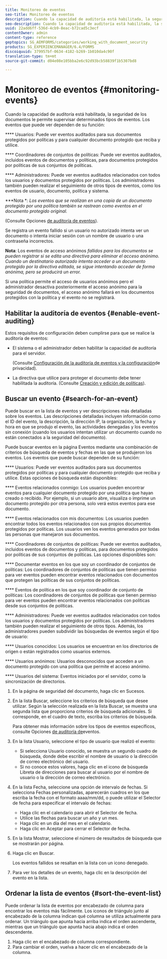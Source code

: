 ```yaml
---
title: Monitoreo de eventos
seo-title: Monitoreo de eventos
description: Cuando la capacidad de auditoría está habilitada, la seguridad de los documentos le permite supervisar determinados tipos de eventos. Puede buscar y ordenar fácilmente la lista de eventos utilizando la seguridad del documento.
seo-description: Cuando la capacidad de auditoría está habilitada, la seguridad de los documentos le permite supervisar determinados tipos de eventos. Puede buscar y ordenar fácilmente la lista de eventos utilizando la seguridad del documento.
uuid: 22add6ff-536d-4cb9-8eac-b72cad5c3ecf
contentOwner: admin
content-type: reference
geptopics: SG_AEMFORMS/categories/working_with_document_security
products: SG_EXPERIENCEMANAGER/6.4/FORMS
discoiquuid: 379957bf-0634-4182-b269-1b010da4c90f
translation-type: tm+mt
source-git-commit: d04e08e105bba2e6c92d93bcb58839f1b5307bd8

---
```



# Monitoreo de eventos {#monitoring-events}

Cuando la capacidad de auditoría está habilitada, la seguridad de los documentos le permite supervisar determinados tipos de eventos. Los eventos que puede ver dependen de su función:

**** Usuarios: Puede ver eventos auditados para sus documentos protegidos por políticas y para cualquier documento protegido que reciba y utilice.

**** Coordinadores de conjuntos de políticas: Puede ver eventos auditados, incluidos eventos de documentos y políticas, para documentos protegidos por políticas de sus conjuntos de políticas.

**** Administradores: Puede ver eventos auditados relacionados con todos los usuarios y documentos protegidos por políticas. Los administradores también pueden realizar el seguimiento de otros tipos de eventos, como los eventos de usuario, documento, política y sistema.

***Nota **: Los eventos que se realizan en una copia de un documento protegido por una política también se rastrean como eventos en el documento protegido original.*

(Consulte Opciones [de auditoría de eventos](/help/forms/using/admin-help/configuring-client-server-options.md#event-auditing-options)).

Se registra un evento fallido si un usuario no autorizado intenta ver un documento o intenta iniciar sesión con un nombre de usuario o una contraseña incorrectos.

**Nota**: Los eventos de acceso anónimos *fallidos para los documentos se pueden registrar si se edita una directiva para eliminar el acceso anónimo. Cuando un destinatario autorizado intenta acceder a un documento protegido por la directiva editada, se sigue intentando acceder de forma anónima, pero se producirá un error.*

Si una política permite el acceso de usuarios anónimos pero el administrador desactiva posteriormente el acceso anónimo para la seguridad de documentos, el acceso anónimo fallará en los documentos protegidos con la política y el evento no se registrará.

## Habilitar la auditoría de eventos {#enable-event-auditing}

Estos requisitos de configuración deben cumplirse para que se realice la auditoría de eventos:

* El sistema o el administrador deben habilitar la capacidad de auditoría para el servidor.

   (Consulte [Configuración de la auditoría de eventos y la configuración](/help/forms/using/admin-help/configuring-client-server-options.md#configuring-event-auditing-and-privacy-settings)de privacidad).

* La directiva que utilice para proteger el documento debe tener habilitada la auditoría. (Consulte [Creación y edición de políticas](/help/forms/using/admin-help/creating-policies.md#creating-and-editing-policies)).

## Buscar un evento {#search-for-an-event}

Puede buscar en la lista de eventos y ver descripciones más detalladas sobre los eventos. Las descripciones detalladas incluyen información como el ID del evento, la descripción, la dirección IP, la organización, la fecha y hora en que se produjo el evento, las actividades denegadas y los eventos sin conexión (cuando los usuarios intentan utilizar un documento cuando no están conectados a la seguridad del documento).

Puede buscar eventos en la página Eventos mediante una combinación de criterios de búsqueda de eventos y fechas en las que se produjeron los eventos. Los eventos que puede buscar dependen de su función:

**** Usuarios: Puede ver eventos auditados para sus documentos protegidos por políticas y para cualquier documento protegido que reciba y utilice. Estas opciones de búsqueda están disponibles:

**** Eventos relacionados conmigo: Los usuarios pueden encontrar eventos para cualquier documento protegido por una política que hayan creado o recibido. Por ejemplo, si un usuario abre, visualiza o imprime un documento protegido por otra persona, solo verá estos eventos para ese documento.

**** Eventos relacionados con mis documentos: Los usuarios pueden encontrar todos los eventos relacionados con sus propios documentos protegidos por políticas. Los usuarios ven los eventos generados por todas las personas que manejaron sus documentos.

**** Coordinadores de conjuntos de políticas: Puede ver eventos auditados, incluidos eventos de documentos y políticas, para documentos protegidos por políticas de sus conjuntos de políticas. Las opciones disponibles son:

**** Documentar eventos en los que soy un coordinador de conjuntos de políticas: Los coordinadores de conjuntos de políticas que tienen permiso para ver eventos pueden encontrar eventos relacionados con documentos que protegen las políticas de sus conjuntos de políticas.

**** Eventos de política en los que soy coordinador de conjunto de políticas: Los coordinadores de conjuntos de políticas que tienen permiso para ver eventos pueden encontrar eventos relacionados con políticas desde sus conjuntos de políticas.

**** Administradores: Puede ver eventos auditados relacionados con todos los usuarios y documentos protegidos por políticas. Los administradores también pueden realizar el seguimiento de otros tipos. Además, los administradores pueden subdividir las búsquedas de eventos según el tipo de usuario:

**** Usuarios conocidos: Los usuarios se encuentran en los directorios de origen o están registrados como usuarios externos.

**** Usuarios anónimos: Usuarios desconocidos que acceden a un documento protegido con una política que permite el acceso anónimo.

**** Usuarios del sistema: Eventos iniciados por el servidor, como la sincronización de directorios.

1. En la página de seguridad del documento, haga clic en Sucesos.
1. En la lista Buscar, seleccione los criterios de búsqueda que desee utilizar. Según la selección realizada en la lista Buscar, se muestra una segunda lista que proporciona criterios de búsqueda adicionales. Si corresponde, en el cuadro de texto, escriba los criterios de búsqueda.

   Para obtener más información sobre los tipos de eventos específicos, consulte Opciones [de auditoría de](/help/forms/using/admin-help/configuring-client-server-options.md#event-auditing-options)eventos.

1. En la lista Usuario, seleccione el tipo de usuario que realizó el evento:

   * Si selecciona Usuario conocido, se muestra un segundo cuadro de búsqueda, donde debe escribir el nombre de usuario o la dirección de correo electrónico del usuario.
   * Si no conoce estos valores, haga clic en el icono de búsqueda Libreta de direcciones para buscar al usuario por el nombre de usuario o la dirección de correo electrónico.

1. En la lista Fecha, seleccione una opción de intervalo de fechas. Si selecciona Fechas personalizadas, aparecerán cuadros en los que escriba la fecha con el formato aaaa/mm/dd, o puede utilizar el Selector de fecha para especificar el intervalo de fechas:

   * Haga clic en el calendario para abrir el Selector de fecha.
   * Utilice las flechas para buscar un año y un mes.
   * Haga clic en un día del mes en el calendario.
   * Haga clic en Aceptar para cerrar el Selector de fecha.

1. En la lista Mostrar, seleccione el número de resultados de búsqueda que se mostrarán por página.
1. Haga clic en Buscar.

   Los eventos fallidos se resaltan en la lista con un icono denegado.

1. Para ver los detalles de un evento, haga clic en la descripción del evento en la lista.

## Ordenar la lista de eventos {#sort-the-event-list}

Puede ordenar la lista de eventos por encabezado de columna para encontrar los eventos más fácilmente. Los iconos de triángulo junto al encabezado de la columna indican qué columna se utiliza actualmente para ordenar. Un triángulo que apunta hacia arriba indica el orden ascendente, mientras que un triángulo que apunta hacia abajo indica el orden descendente.

1. Haga clic en el encabezado de columna correspondiente.
1. Para cambiar el orden, vuelva a hacer clic en el encabezado de la columna.

